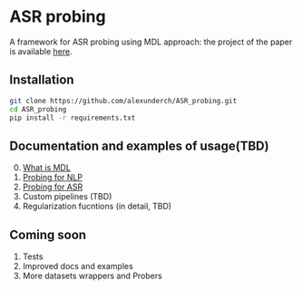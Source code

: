 # ASR probing
A framework for ASR probing using MDL approach: the project of the paper is available [here](https://www.overleaf.com/read/xnmxbpvprjrp).
## Installation
```bash
git clone https://github.com/alexunderch/ASR_probing.git
cd ASR_probing
pip install -r requirements.txt
```
## Documentation and examples of usage(TBD)
0. [What is MDL](docs/What_does_MDL_stand_for.md)
1. [Probing for NLP](docs/nlp_probing.md)
2. [Probing for ASR](docs/ASR_probing.md)
3. Custom pipelines (TBD)
4. Regularization fucntions (in detail, TBD)


## Coming soon
1. Tests
2. Improved docs and examples
3. More datasets wrappers and Probers
